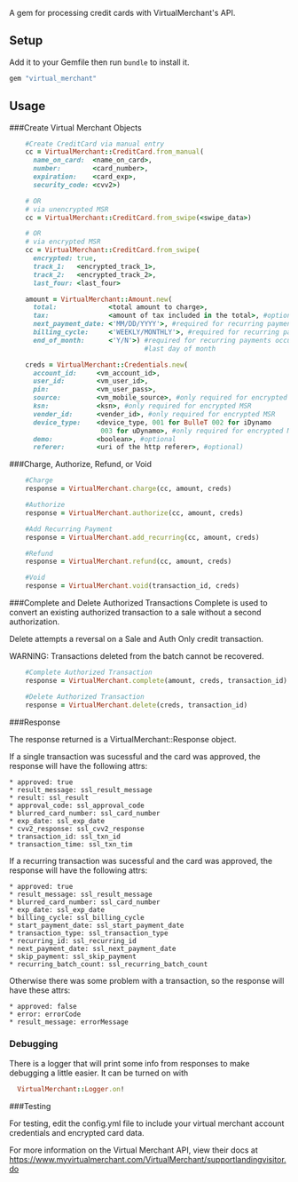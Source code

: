 A gem for processing credit cards with VirtualMerchant's API.

## Setup

Add it to your Gemfile then run `bundle` to install it.

```ruby
gem "virtual_merchant"
```


## Usage
###Create Virtual Merchant Objects
```ruby
    #Create CreditCard via manual entry
    cc = VirtualMerchant::CreditCard.from_manual(
      name_on_card:  <name_on_card>,
      number:        <card_number>,
      expiration:    <card_exp>,
      security_code: <cvv2>)

    # OR
    # via unencrypted MSR
    cc = VirtualMerchant::CreditCard.from_swipe(<swipe_data>)

    # OR
    # via encrypted MSR
    cc = VirtualMerchant::CreditCard.from_swipe(
      encrypted: true,
      track_1:   <encrypted_track_1>,
      track_2:   <encrypted_track_2>,
      last_four: <last_four>

    amount = VirtualMerchant::Amount.new(
      total:             <total amount to charge>,
      tax:               <amount of tax included in the total>, #optional
      next_payment_date: <'MM/DD/YYYY'>, #required for recurring payments
      billing_cycle:     <'WEEKLY/MONTHLY'>, #required for recurring payments
      end_of_month:      <'Y/N'>) #required for recurring payments occuring on
                                  #last day of month

    creds = VirtualMerchant::Credentials.new(
      account_id:     <vm_account_id>,
      user_id:        <vm_user_id>,
      pin:            <vm_user_pass>,
      source:         <vm_mobile_source>, #only required for encrypted MSR
      ksn:            <ksn>, #only required for encrypted MSR
      vender_id:      <vender_id>, #only required for encrypted MSR
      device_type:    <device_type, 001 for BulleT 002 for iDynamo
                       003 for uDynamo>, #only required for encrypted MSR
      demo:           <boolean>, #optional
      referer:        <uri of the http referer>, #optional)
```

###Charge, Authorize, Refund, or Void
```ruby
    #Charge
    response = VirtualMerchant.charge(cc, amount, creds)

    #Authorize
    response = VirtualMerchant.authorize(cc, amount, creds)

    #Add Recurring Payment
    response = VirtualMerchant.add_recurring(cc, amount, creds)

    #Refund
    response = VirtualMerchant.refund(cc, amount, creds)

    #Void
    response = VirtualMerchant.void(transaction_id, creds)
```
###Complete and Delete Authorized Transactions
Complete is used to convert an existing authorized transaction to a sale
without a second authorization.

Delete attempts a reversal on a Sale and Auth Only credit transaction.

WARNING: Transactions deleted from the batch cannot be recovered.
```ruby
    #Complete Authorized Transaction
    response = VirtualMerchant.complete(amount, creds, transaction_id)

    #Delete Authorized Transaction
    response = VirtualMerchant.delete(creds, transaction_id)
```

###Response

The response returned is a VirtualMerchant::Response object.

If a single transaction was sucessful and the card was approved, the response will have the following attrs:

    * approved: true
    * result_message: ssl_result_message
    * result: ssl_result
    * approval_code: ssl_approval_code
    * blurred_card_number: ssl_card_number
    * exp_date: ssl_exp_date
    * cvv2_response: ssl_cvv2_response
    * transaction_id: ssl_txn_id
    * transaction_time: ssl_txn_tim


If a recurring transaction was sucessful and the card was approved, the response will have the following attrs:

    * approved: true
    * result_message: ssl_result_message
    * blurred_card_number: ssl_card_number
    * exp_date: ssl_exp_date
    * billing_cycle: ssl_billing_cycle
    * start_payment_date: ssl_start_payment_date
    * transaction_type: ssl_transaction_type
    * recurring_id: ssl_recurring_id
    * next_payment_date: ssl_next_payment_date
    * skip_payment: ssl_skip_payment
    * recurring_batch_count: ssl_recurring_batch_count


Otherwise there was some problem with a transaction, so the response will have these attrs:

    * approved: false
    * error: errorCode
    * result_message: errorMessage
    
### Debugging

There is a logger that will print some info from responses to make debugging a little easier.  It can be turned on with

```ruby
  VirtualMerchant::Logger.on!
```


###Testing

For testing, edit the config.yml file to include your virtual merchant account credentials and encrypted card data.



For more information on the Virtual Merchant API, view their docs at
https://www.myvirtualmerchant.com/VirtualMerchant/supportlandingvisitor.do
